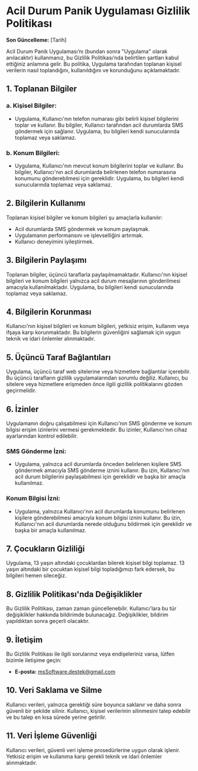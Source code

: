 # Acil Durum Panik Uygulaması Gizlilik Politikası

**Son Güncelleme:** [Tarih]

Acil Durum Panik Uygulaması’nı (bundan sonra "Uygulama" olarak anılacaktır) kullanmanız, bu Gizlilik Politikası’nda belirtilen şartları kabul ettiğiniz anlamına gelir. Bu politika, Uygulama tarafından toplanan kişisel verilerin nasıl toplandığını, kullanıldığını ve korunduğunu açıklamaktadır.

## 1. Toplanan Bilgiler

### a. Kişisel Bilgiler:
- Uygulama, Kullanıcı'nın telefon numarası gibi belirli kişisel bilgilerini toplar ve kullanır. Bu bilgiler, Kullanıcı tarafından acil durumlarda SMS göndermek için sağlanır. Uygulama, bu bilgileri kendi sunucularında toplamaz veya saklamaz.

### b. Konum Bilgileri:
- Uygulama, Kullanıcı'nın mevcut konum bilgilerini toplar ve kullanır. Bu bilgiler, Kullanıcı'nın acil durumlarda belirlenen telefon numarasına konumunu gönderebilmesi için gereklidir. Uygulama, bu bilgileri kendi sunucularında toplamaz veya saklamaz.

## 2. Bilgilerin Kullanımı

Toplanan kişisel bilgiler ve konum bilgileri şu amaçlarla kullanılır:
- Acil durumlarda SMS göndermek ve konum paylaşmak.
- Uygulamanın performansını ve işlevselliğini artırmak.
- Kullanıcı deneyimini iyileştirmek.

## 3. Bilgilerin Paylaşımı

Toplanan bilgiler, üçüncü taraflarla paylaşılmamaktadır. Kullanıcı'nın kişisel bilgileri ve konum bilgileri yalnızca acil durum mesajlarının gönderilmesi amacıyla kullanılmaktadır. Uygulama, bu bilgileri kendi sunucularında toplamaz veya saklamaz.

## 4. Bilgilerin Korunması

Kullanıcı'nın kişisel bilgileri ve konum bilgileri, yetkisiz erişim, kullanım veya ifşaya karşı korunmaktadır. Bu bilgilerin güvenliğini sağlamak için uygun teknik ve idari önlemler alınmaktadır.

## 5. Üçüncü Taraf Bağlantıları

Uygulama, üçüncü taraf web sitelerine veya hizmetlere bağlantılar içerebilir. Bu üçüncü tarafların gizlilik uygulamalarından sorumlu değiliz. Kullanıcı, bu sitelere veya hizmetlere erişmeden önce ilgili gizlilik politikalarını gözden geçirmelidir.

## 6. İzinler

Uygulamanın doğru çalışabilmesi için Kullanıcı'nın SMS gönderme ve konum bilgisi erişim izinlerini vermesi gerekmektedir. Bu izinler, Kullanıcı'nın cihaz ayarlarından kontrol edilebilir.

### SMS Gönderme İzni:
- Uygulama, yalnızca acil durumlarda önceden belirlenen kişilere SMS göndermek amacıyla SMS gönderme iznini kullanır. Bu izin, Kullanıcı'nın acil durum bilgilerini paylaşabilmesi için gereklidir ve başka bir amaçla kullanılmaz.

### Konum Bilgisi İzni:
- Uygulama, yalnızca Kullanıcı'nın acil durumlarda konumunu belirlenen kişilere gönderebilmesi amacıyla konum bilgisi iznini kullanır. Bu izin, Kullanıcı'nın acil durumlarda nerede olduğunu bildirmek için gereklidir ve başka bir amaçla kullanılmaz.

## 7. Çocukların Gizliliği

Uygulama, 13 yaşın altındaki çocuklardan bilerek kişisel bilgi toplamaz. 13 yaşın altındaki bir çocuktan kişisel bilgi topladığımızı fark edersek, bu bilgileri hemen sileceğiz.

## 8. Gizlilik Politikası'nda Değişiklikler

Bu Gizlilik Politikası, zaman zaman güncellenebilir. Kullanıcı'lara bu tür değişiklikler hakkında bildirimde bulunacağız. Değişiklikler, bildirim yapıldıktan sonra geçerli olacaktır.

## 9. İletişim

Bu Gizlilik Politikası ile ilgili sorularınız veya endişeleriniz varsa, lütfen bizimle iletişime geçin:
- **E-posta:** msSoftware.destek@gmail.com

## 10. Veri Saklama ve Silme

Kullanıcı verileri, yalnızca gerektiği süre boyunca saklanır ve daha sonra güvenli bir şekilde silinir. Kullanıcı, kişisel verilerinin silinmesini talep edebilir ve bu talep en kısa sürede yerine getirilir.

## 11. Veri İşleme Güvenliği

Kullanıcı verileri, güvenli veri işleme prosedürlerine uygun olarak işlenir. Yetkisiz erişim ve kullanıma karşı gerekli teknik ve idari önlemler alınmaktadır.
